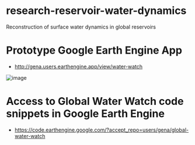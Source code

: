 # research-reservoir-water-dynamics
Reconstruction of surface water dynamics in global reservoirs

# Prototype Google Earth Engine App
* http://gena.users.earthengine.app/view/water-watch

![image](https://user-images.githubusercontent.com/169821/173349993-94241e2d-585d-4fd9-957e-87cb6e07ce42.png)

# Access to Global Water Watch code snippets in Google Earth Engine 
* https://code.earthengine.google.com/?accept_repo=users/gena/global-water-watch

